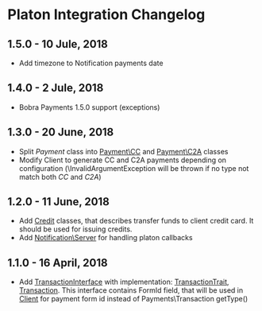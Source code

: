 # Platon Integration Changelog

## 1.5.0 - 10 Jule, 2018
- Add timezone to Notification payments date

## 1.4.0 - 2 Jule, 2018
- Bobra Payments 1.5.0 support (exceptions)

## 1.3.0 - 20 June, 2018
- Split *Payment* class into [Payment\CC](./src/Payment/CC.php) and [Payment\C2A](./src/Payment/C2A.php) classes
- Modify Client to generate CC and C2A payments depending on configuration
(\InvalidArgumentException will be thrown if no type not match both *CC* and *C2A*)

## 1.2.0 - 11 June, 2018
- Add [Credit](./src/Credit) classes, that describes transfer funds to client credit card.
It should be used for issuing credits. 
- Add [Notification\Server](./src/Notification/Server.php) for handling platon callbacks

## 1.1.0 - 16 April, 2018
- Add [TransactionInterface](./src/TransactionInterface.php) with implementation:
 [TransactionTrait](./src/TransactionTrait.php), [Transaction](./src/Transaction.php).
 This interface contains FormId field, that will be used in [Client](./src/Client.php) for payment
 form id instead of Payments\Transaction getType()
